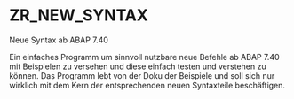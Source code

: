 # ZR_NEW_SYNTAX
Neue Syntax ab ABAP 7.40

Ein einfaches Programm um sinnvoll nutzbare neue Befehle ab ABAP 7.40 mit Beispielen zu versehen und diese einfach testen und verstehen zu können. Das Programm lebt von der Doku der Beispiele und soll sich nur wirklich mit dem Kern der entsprechenden neuen Syntaxteile beschäftigen. 
